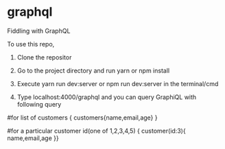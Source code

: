 # graphql
Fiddling with GraphQL

To use this repo,
1. Clone the repositor

2. Go to the project directory and run yarn or npm  install

3. Execute yarn run dev:server or npm run dev:server in the terminal/cmd

4. Type localhost:4000/graphql and you can query GraphiQL with following query

#for list of customers
{
  customers{name,email,age}
} 

#for a particular customer id(one of 1,2,3,4,5)
{
customer(id:3){
name,email,age
}}
